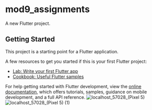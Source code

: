 # mod9_assignments

A new Flutter project.

## Getting Started

This project is a starting point for a Flutter application.

A few resources to get you started if this is your first Flutter project:

- [Lab: Write your first Flutter app](https://docs.flutter.dev/get-started/codelab)
- [Cookbook: Useful Flutter samples](https://docs.flutter.dev/cookbook)

For help getting started with Flutter development, view the
[online documentation](https://docs.flutter.dev/), which offers tutorials,
samples, guidance on mobile development, and a full API reference.
![localhost_57028_(Pixel 5)](https://github.com/shuvosonjoy/flutterPractice/assets/105931179/76fd1a96-3a17-41f1-9e57-6b5c16ba6aaf)
![localhost_57028_(Pixel 5) (1)](https://github.com/shuvosonjoy/flutterPractice/assets/105931179/86fb27e6-6125-435d-b111-dae038df603b)

